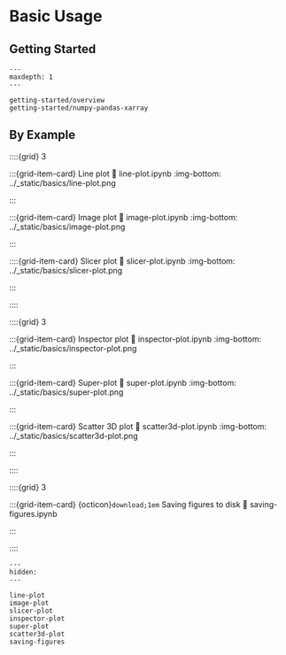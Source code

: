 # Basic Usage

## Getting Started

```{toctree}
---
maxdepth: 1
---

getting-started/overview
getting-started/numpy-pandas-xarray
```

## By Example

::::{grid} 3

:::{grid-item-card} Line plot
:link: line-plot.ipynb
:img-bottom: ../_static/basics/line-plot.png

:::

:::{grid-item-card} Image plot
:link: image-plot.ipynb
:img-bottom: ../_static/basics/image-plot.png

:::

::::{grid-item-card} Slicer plot
:link: slicer-plot.ipynb
:img-bottom: ../_static/basics/slicer-plot.png

:::

::::

::::{grid} 3

:::{grid-item-card} Inspector plot
:link: inspector-plot.ipynb
:img-bottom: ../_static/basics/inspector-plot.png

:::

:::{grid-item-card} Super-plot
:link: super-plot.ipynb
:img-bottom: ../_static/basics/super-plot.png

:::

:::{grid-item-card} Scatter 3D plot
:link: scatter3d-plot.ipynb
:img-bottom: ../_static/basics/scatter3d-plot.png

:::

::::

::::{grid} 3

:::{grid-item-card} {octicon}`download;1em` Saving figures to disk
:link: saving-figures.ipynb

:::

::::

```{toctree}
---
hidden:
---

line-plot
image-plot
slicer-plot
inspector-plot
super-plot
scatter3d-plot
saving-figures
```
